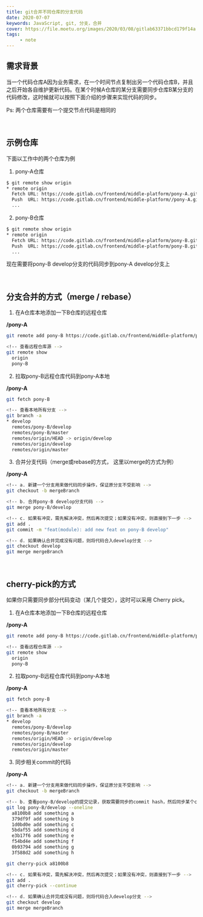 ```yaml
---
title: git合并不同仓库的分支代码
date: 2020-07-07
keywords: JavaScript, git, 分支，合并
cover: https://file.moetu.org/images/2020/03/08/gitlab63371bbcd179f14a.jpg
tags:
     - note
---
```



## 需求背景

当一个代码仓库A因为业务需求，在一个时间节点复制出另一个代码仓库B，并且之后开始各自维护更新代码。在某个时候A仓库的某分支需要同步仓库B某分支的代码修改，这时候就可以按照下面介绍的步骤来实现代码的同步。

Ps: 两个仓库需要有一个提交节点代码是相同的

<br/>


## 示例仓库

下面以工作中的两个仓库为例

1. pony-A仓库
```bash
$ git remote show origin
* remote origin
  Fetch URL: https://code.gitlab.cn/frontend/middle-platform/pony-A.git
  Push  URL: https://code.gitlab.cn/frontend/middle-platform//pony-A.git
  ...
```

2. pony-B仓库
```bash
$ git remote show origin
* remote origin
  Fetch URL: https://code.gitlab.cn/frontend/middle-platform/pony-B.git
  Push  URL: https://code.gitlab.cn/frontend/middle-platform/pony-B.git
  ...
```

现在需要将pony-B develop分支的代码同步到pony-A develop分支上

<br/>


## 分支合并的方式（merge / rebase）

1. 在A仓库本地添加一下B仓库的远程仓库

  **/pony-A**
  ```bash
  git remote add pony-B https://code.gitlab.cn/frontend/middle-platform/pony-B.git

  <!-- 查看远程仓库源 -->
  git remote show                                                                                        
    origin
    pony-B
  ```

2. 拉取pony-B远程仓库代码到pony-A本地

  **/pony-A**
  ```bash
  git fetch pony-B

  <!-- 查看本地所有分支 -->
  git branch -a                                                                                   
  * develop
    remotes/pony-B/develop
    remotes/pony-B/master
    remotes/origin/HEAD -> origin/develop
    remotes/origin/develop
    remotes/origin/master
  ```

3. 合并分支代码（merge或rebase的方式， 这里以merge的方式为例）

  **/pony-A**
  ```bash
  <!-- a. 新建一个分支用来做代码同步操作，保证原分支不受影响 -->
  git checkout -b mergeBranch

  <!-- b. 合并pony-B develop分支代码 -->
  git merge pony-B/develop     
  
  <!-- c. 如果有冲突，需先解决冲突，然后再次提交；如果没有冲突，则直接到下一步 -->                                                           
  git add .
  git commit -m "feat(module): add new feat on pony-B develop"

  <!-- d. 如果确认合并完成没有问题，则将代码合入develop分支 -->
  git checkout develop
  git merge mergeBranch   
  ```

<br/>


## cherry-pick的方式

如果你只需要同步部分代码变动（某几个提交），这时可以采用 Cherry pick。

1. 在A仓库本地添加一下B仓库的远程仓库

  **/pony-A**
  ```bash
  git remote add pony-B https://code.gitlab.cn/frontend/middle-platform/pony-B.git

  <!-- 查看远程仓库源 -->
  git remote show                                                                                        
    origin
    pony-B
  ```

2. 拉取pony-B远程仓库代码到pony-A本地

  **/pony-A**
  ```bash
  git fetch pony-B

  <!-- 查看本地所有分支 -->
  git branch -a                                                                                   
  * develop
    remotes/pony-B/develop
    remotes/pony-B/master
    remotes/origin/HEAD -> origin/develop
    remotes/origin/develop
    remotes/origin/master
  ```

3. 同步相关commit的代码

  **/pony-A**
  ```bash
  <!-- a. 新建一个分支用来做代码同步操作，保证原分支不受影响 -->
  git checkout -b mergeBranch

  <!-- b. 查看pony-B/develop的提交记录，获取需要同步的commit hash，然后同步某个commit的代码（以最近一个记录为例） -->
  git log pony-B/develop --oneline
    a8100b8 add something a
    379df9f add something b
    1d0bd0e add something c
    5bdaf55 add something d
    e3b17f6 add something e
    f54bd4e add something f
    0b93794 add something g
    3f588d2 add something h

  git cherry-pick a8100b8
  
  <!-- c. 如果有冲突，需先解决冲突，然后再次提交；如果没有冲突，则直接到下一步 -->                                                           
  git add .
  git cherry-pick --continue

  <!-- d. 如果确认合并完成没有问题，则将代码合入develop分支 -->
  git checkout develop
  git merge mergeBranch   
  ```

<br/>
